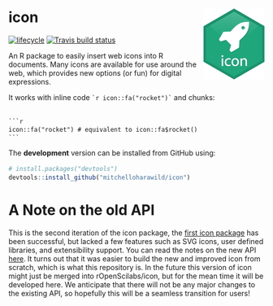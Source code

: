 
<!-- README.md is generated from README.Rmd. Please edit that file -->

# icon <img src="man/figure/logo.png" align="right" />

[![lifecycle](https://img.shields.io/badge/lifecycle-experimental-orange.svg)](https://www.tidyverse.org/lifecycle/#experimental)
[![Travis build
status](https://travis-ci.org/mitchelloharawild/icon.svg?branch=master)](https://travis-ci.org/mitchelloharawild/icon)
<!-- [![CRAN_Status_Badge](http://www.r-pkg.org/badges/version/icon)](https://cran.r-project.org/package=icon) -->
<!-- [![Downloads](http://cranlogs.r-pkg.org/badges/icon?color=brightgreen)](https://cran.r-project.org/package=icon) -->

An R package to easily insert web icons into R documents. Many icons are
available for use around the web, which provides new options (or fun)
for digital expressions.

It works with inline code `` `r icon::fa("rocket")` `` and chunks:

```` 

```r
icon::fa("rocket") # equivalent to icon::fa$rocket()
```
````

The **development** version can be installed from GitHub using:

``` r
# install.packages("devtools")
devtools::install_github("mitchelloharawild/icon")
```

# A Note on the old API

This is the second iteration of the icon package, the [first icon
package](https://github.com/ropenscilabs/icon) has been successful, but
lacked a few features such as SVG icons, user defined libraries, and
extensibility support. You can read the notes on the new API
[here](https://github.com/ropenscilabs/icon/issues/19). It turns out
that it was easier to build the new and improved icon from scratch,
which is what this repository is. In the future this version of icon
might just be merged into rOpenScilabs/icon, but for the mean time it
will be developed here. We anticipate that there will not be any major
changes to the existing API, so hopefully this will be a seamless
transition for users\!
